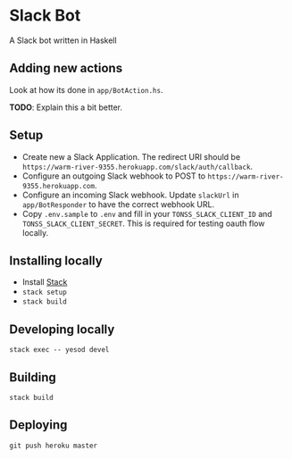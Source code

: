 # Slack Bot

A Slack bot written in Haskell

## Adding new actions

Look at how its done in `app/BotAction.hs`.

**TODO**: Explain this a bit better.

## Setup

- Create new a Slack Application. The redirect URI should be `https://warm-river-9355.herokuapp.com/slack/auth/callback`.
- Configure an outgoing Slack webhook to POST to `https://warm-river-9355.herokuapp.com`.
- Configure an incoming Slack webhook. Update `slackUrl` in `app/BotResponder` to have the correct webhook URL.
- Copy `.env.sample` to `.env` and fill in your `TONSS_SLACK_CLIENT_ID` and `TONSS_SLACK_CLIENT_SECRET`. This is required for testing oauth flow locally.

## Installing locally

- Install [Stack](https://github.com/commercialhaskell/stack)
- `stack setup`
- `stack build`

## Developing locally

`stack exec -- yesod devel`

## Building

`stack build`

## Deploying

`git push heroku master`
